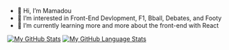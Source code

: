 - 👋 Hi, I’m Mamadou
- 👀 I’m interested in Front-End Devlopment, F1, Bball, Debates, and Footy
- 🌱 I’m currently learning more and more about the front-end with React 

[![My GitHub Stats](https://github-readme-stats.vercel.app/api/?username=mdiallo98&count_private=true&theme=tokyonight&showicons=true)]()
[![My GitHub Language Stats](https://github-readme-stats.vercel.app/api/top-langs/?username=mdiallo98&langs_count=5&theme=tokyonight)]()

<!---
mdiallo98/mdiallo98 is a ✨ special ✨ repository because its `README.md` (this file) appears on your GitHub profile.
You can click the Preview link to take a look at your changes.
--->
